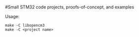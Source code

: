 #Small STM32 code projects, proofs-of-concept, and examples

Usage:
```
make -C libopencm3
make -C <project name>
```
